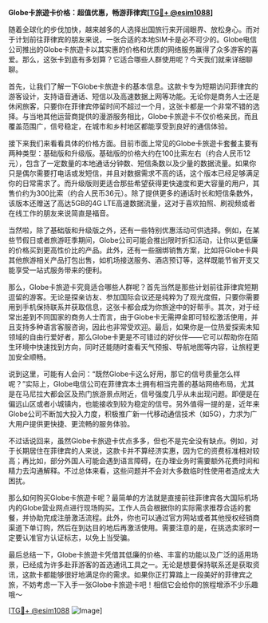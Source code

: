**Globe卡旅遊卡价格：超值优惠，畅游菲律宾[[TG💪+ @esim1088](https://t.me/s/esim1088)]**

随着全球化的步伐加快，越来越多的人选择出国旅行来开阔眼界、放松身心。而对于计划前往菲律宾的朋友来说，一张合适的本地SIM卡是必不可少的。Globe电信公司推出的Globe卡旅遊卡以其实惠的价格和优质的网络服务赢得了众多游客的喜爱。那么，这张卡到底有多划算？它适合哪些人群使用呢？今天我们就来详细聊聊。

首先，让我们了解一下Globe卡旅遊卡的基本信息。这款卡专为短期访问菲律宾的游客设计，支持语音通话、短信以及高速数据上网等功能。无论你是商务人士还是休闲旅客，只要你在菲律宾停留时间不超过一个月，这张卡都是一个非常不错的选择。与当地其他运营商提供的漫游服务相比，Globe卡旅遊卡不仅价格亲民，而且覆盖范围广，信号稳定，在城市和乡村地区都能享受到良好的通信体验。

接下来我们来看看具体的价格方面。目前市面上常见的Globe卡旅遊卡套餐主要有两种类型：基础版和升级版。基础版的价格大约在100比索左右（约合人民币12元），包含了一定数量的本地通话分钟数、短信条数以及少量的数据流量。如果你只是偶尔需要打电话或发短信，并且对数据需求不高的话，这个版本已经足够满足你的日常需求了。而升级版则更适合那些希望获得更快速度和更大容量的用户，其售价约为300比索（约合人民币36元）。除了提供更多的通话时长和短信条数外，该版本还赠送了高达5GB的4G LTE高速数据流量，这对于喜欢拍照、刷视频或者在线工作的朋友来说简直是福音。

当然啦，除了基础版和升级版之外，还有一些特别优惠活动可供选择。例如，在某些节假日或者旅游旺季期间，Globe公司可能会推出限时折扣活动，让你以更低廉的价格买到更高性价比的产品。此外，还有一些捆绑销售方案，比如将Globe卡與其他旅游相关产品打包出售，如机场接送服务、酒店预订等，这样既能节省开支又能享受一站式服务带来的便利。

那么，Globe卡旅遊卡究竟适合哪些人群呢？首先当然是那些计划前往菲律宾短期逗留的游客。无论是探亲访友、参加国际会议还是纯粹为了观光度假，只要你需要用到手机保持联系并获取信息，这张卡都会成为你旅途中的好帮手。其次，对于经常出差到不同国家的商务人士而言，由于Globe卡无需押金即可轻松激活使用，并且支持多种语言客服咨询，因此也非常受欢迎。最后，如果你是一位热爱探索未知领域的自由行爱好者，那么Globe卡更是不可错过的好伙伴——它可以帮助你在陌生环境中快速找到方向，同时还能随时查看天气预报、导航地图等内容，让旅程更加安全顺畅。

说到这里，可能有人会问：“既然Globe卡这么好用，那它的信号质量怎么样呢？”实际上，Globe电信公司在菲律宾本土拥有相当完善的基站网络布局，尤其是在马尼拉大都会区及热门旅游景点附近，信号强度几乎从未出现问题。即便是在偏远山区或者小城镇内，也能接收到较为稳定的信号。另外值得一提的是，近年来Globe公司不断加大投入力度，积极推广新一代移动通信技术（如5G），力求为广大用户提供更快捷、更流畅的服务体验。

不过话说回来，虽然Globe卡旅遊卡优点多多，但也不是完全没有缺点。例如，对于长期居住在菲律宾的人来说，这款卡并不算经济实惠，因为它的资费标准相对较高；再比如，部分外国人可能会遇到语言障碍，在办理业务时需要额外花费时间和精力去沟通解释。不过总体来看，这些问题并不会对大多数临时性使用者造成太大困扰。

那么如何购买Globe卡旅遊卡呢？最简单的方法就是直接前往菲律宾各大国际机场内的Globe营业网点进行现场购买。工作人员会根据你的实际需求推荐合适的套餐，并协助完成注册激活流程。此外，你也可以通过官方网站或者其他授权经销商渠道下单订购，然后在到达目的地后再激活使用。需要注意的是，在挑选卖家时一定要认准官方认证标志，以免上当受骗。

最后总结一下，Globe卡旅遊卡凭借其低廉的价格、丰富的功能以及广泛的适用场景，已经成为许多赴菲游客的首选通讯工具之一。无论是想要保持联系还是获取资讯，这款卡都能够很好地满足你的需求。如果你正打算踏上一段美好的菲律宾之旅，不妨考虑一下入手一张Globe卡旅遊卡吧！相信它会给你的旅程增添不少乐趣哦～

[[TG💪+ @esim1088](https://t.me/s/esim1088) ![Image](https://i.postimg.cc/4NQfJmqS/Snipaste-2025-05-13-00-14-12.png)]